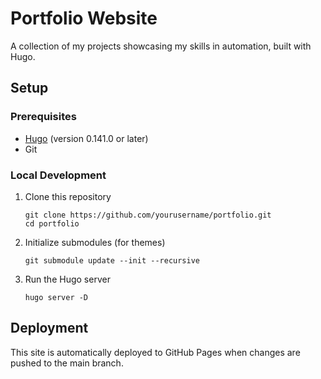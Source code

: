 # Portfolio Website

A collection of my projects showcasing my skills in automation, built with Hugo.

## Setup

### Prerequisites
- [Hugo](https://gohugo.io/installation/) (version 0.141.0 or later)
- Git

### Local Development
1. Clone this repository
   ```
   git clone https://github.com/yourusername/portfolio.git
   cd portfolio
   ```

2. Initialize submodules (for themes)
   ```
   git submodule update --init --recursive
   ```

3. Run the Hugo server
   ```
   hugo server -D
   ```

## Deployment

This site is automatically deployed to GitHub Pages when changes are pushed to the main branch.
